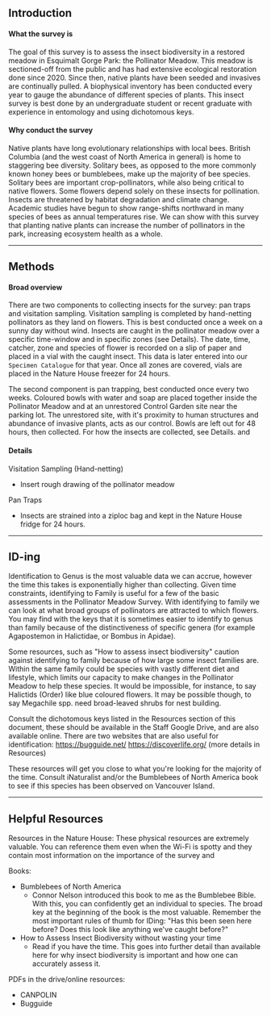 
## Introduction
#### What the survey is
The goal of this survey is to assess the insect biodiversity in a restored meadow in Esquimalt Gorge Park: the Pollinator Meadow. This meadow is sectioned-off from the public and has had extensive ecological restoration done since 2020. Since then, native plants have been seeded and invasives are continually pulled. A biophysical inventory has been conducted every year to gauge the abundance of different species of plants. This insect survey is best done by an undergraduate student or recent graduate with experience in entomology and using dichotomous keys. 
#### Why conduct the survey
Native plants have long evolutionary relationships with local bees. British Columbia (and the west coast of North America in general) is home to staggering bee diversity. Solitary bees, as opposed to the more commonly known honey bees or bumblebees, make up the majority of bee species. Solitary bees are important crop-pollinators, while also being critical to native flowers. Some flowers depend solely on these insects for pollination. Insects are threatened by habitat degradation and climate change. Academic studies have begun to show range-shifts northward in many species of bees as annual temperatures rise. We can show with this survey that planting native plants can increase the number of pollinators in the park, increasing ecosystem health as a whole.


****

## Methods
#### Broad overview
There are two components to collecting insects for the survey: pan traps and visitation sampling. Visitation sampling is completed by hand-netting pollinators as they land on flowers. This is best conducted once a week on a sunny day without wind. Insects are caught in the pollinator meadow over a specific time-window and in specific zones (see Details). The date, time, catcher, zone and species of flower is recorded on a slip of paper and placed in a vial with the caught insect. This data is later entered into our `Specimen Catalogue` for that year. Once all zones are covered, vials are placed in the Nature House freezer for 24 hours.

The second component is pan trapping, best conducted once every two weeks. Coloured bowls with water and soap are placed together inside the Pollinator Meadow and at an unrestored Control Garden site near the parking lot. The unrestored site, with it's proximity to human structures and abundance of invasive plants, acts as our control. Bowls are left out for 48 hours, then collected. For how the insects are collected, see Details. and 

#### Details
Visitation Sampling (Hand-netting)
- Insert rough drawing of the pollinator meadow

Pan Traps
- Insects are strained into a ziploc bag and kept in the Nature House fridge for 24 hours.


****

## ID-ing

Identification to Genus is the most valuable data we can accrue, however the time this takes is exponentially higher than collecting. Given time constraints, identifying to Family is useful for a few of the basic assessments in the Pollinator Meadow Survey. With identifying to family we can look at what broad groups of pollinators are attracted to which flowers. You may find with the keys that it is sometimes easier to identify to genus than family because of the distinctiveness of specific genera (for example Agapostemon in Halictidae, or Bombus in Apidae).

Some resources, such as "How to assess insect biodiversity" caution against identifying to family because of how large some insect families are. Within the same family could be species with vastly different diet and lifestyle, which limits our capacity to make changes in the Pollinator Meadow to help these species. It would be impossible, for instance, to say Halictids (Order) like blue coloured flowers. It may be possible though, to say Megachile spp. need broad-leaved shrubs for nest building.

Consult the dichotomous keys listed in the Resources section of this document, these should be available in the Staff Google Drive, and are also available online. There are two websites that are also useful for identification: https://bugguide.net/
https://discoverlife.org/ (more details in Resources)

These resources will get you close to what you're looking for the majority of the time. Consult iNaturalist and/or the Bumblebees of North America book to see if this species has been observed on Vancouver Island.

****

## Helpful Resources
Resources in the Nature House:
These physical resources are extremely valuable. You can reference them even when the Wi-Fi is spotty and they contain most information on the importance of the survey and 

Books: 
- Bumblebees of North America
	- Connor Nelson introduced this book to me as the Bumblebee Bible. With this, you can confidently get an individual to species. The broad key at the beginning of the book is the most valuable. Remember the most important rules of thumb for IDing: "Has this been seen here before? Does this look like anything we've caught before?" 
- How to Assess Insect Biodiversity without wasting your time
	- Read if you have the time. This goes into further detail than available here for why insect biodiversity is important and how one can accurately assess it.

PDFs in the drive/online resources:
- CANPOLIN
- Bugguide

